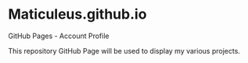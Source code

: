# Maticuleus.github.io

GitHub Pages - Account Profile

This repository GitHub Page will be used to display my various projects.
